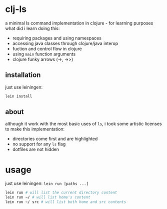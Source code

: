 # clj-ls
a minimal ls command implementation in clojure - for learning purposes  
what did i learn doing this:
- requiring packages and using namespaces
- accessing java classes through clojure/java interop
- fuction and control flow in clojure
- using `main` function arguments
- clojure funky arrows (->, ->>)

## installation
just use leiningen:
``` sh
lein install
```

## about
although it work with the most basic uses of `ls`, i took some artistic licenses
to make this implementation:
- directories come first and are highlighted
- no support for any `ls` flag
- dotfiles are not hidden

# usage
just use leiningen: `lein run [paths ...]`
``` sh
lein run # will list the current directory content
lein run ~/ # will list home's content
lein run ~/ src # will list both home and src contents
```

